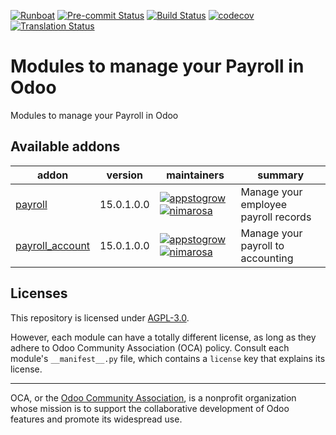 
[![Runboat](https://img.shields.io/badge/runboat-Try%20me-875A7B.png)](https://runboat.odoo-community.org/builds?repo=OCA/payroll&target_branch=15.0)
[![Pre-commit Status](https://github.com/OCA/payroll/actions/workflows/pre-commit.yml/badge.svg?branch=15.0)](https://github.com/OCA/payroll/actions/workflows/pre-commit.yml?query=branch%3A15.0)
[![Build Status](https://github.com/OCA/payroll/actions/workflows/test.yml/badge.svg?branch=15.0)](https://github.com/OCA/payroll/actions/workflows/test.yml?query=branch%3A15.0)
[![codecov](https://codecov.io/gh/OCA/payroll/branch/15.0/graph/badge.svg)](https://codecov.io/gh/OCA/payroll)
[![Translation Status](https://translation.odoo-community.org/widgets/payroll-15-0/-/svg-badge.svg)](https://translation.odoo-community.org/engage/payroll-15-0/?utm_source=widget)

<!-- /!\ do not modify above this line -->

# Modules to manage your Payroll in Odoo

Modules to manage your Payroll in Odoo

<!-- /!\ do not modify below this line -->

<!-- prettier-ignore-start -->

[//]: # (addons)

Available addons
----------------
addon | version | maintainers | summary
--- | --- | --- | ---
[payroll](payroll/) | 15.0.1.0.0 | [![appstogrow](https://github.com/appstogrow.png?size=30px)](https://github.com/appstogrow) [![nimarosa](https://github.com/nimarosa.png?size=30px)](https://github.com/nimarosa) | Manage your employee payroll records
[payroll_account](payroll_account/) | 15.0.1.0.0 | [![appstogrow](https://github.com/appstogrow.png?size=30px)](https://github.com/appstogrow) [![nimarosa](https://github.com/nimarosa.png?size=30px)](https://github.com/nimarosa) | Manage your payroll to accounting

[//]: # (end addons)

<!-- prettier-ignore-end -->

## Licenses

This repository is licensed under [AGPL-3.0](LICENSE).

However, each module can have a totally different license, as long as they adhere to Odoo Community Association (OCA)
policy. Consult each module's `__manifest__.py` file, which contains a `license` key
that explains its license.

----
OCA, or the [Odoo Community Association](http://odoo-community.org/), is a nonprofit
organization whose mission is to support the collaborative development of Odoo features
and promote its widespread use.
